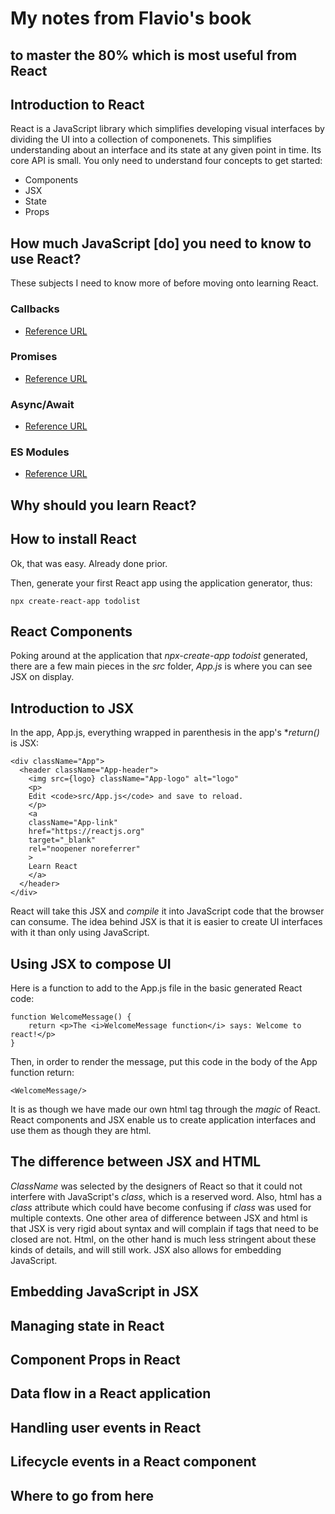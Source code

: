 # My notes from Flavio's book
## to master the 80% which is most useful from React

## Introduction to React

React is a JavaScript library which simplifies developing visual interfaces by dividing the UI into a collection of componenets. This simplifies understanding about an interface and its state at any given point in time. Its core API is small. You only need to understand four concepts to get started:

* Components
* JSX
* State
* Props

## How much JavaScript [do] you need to know to use React?
These subjects I need to know more of before moving onto learning React.
### Callbacks
* [Reference URL](https://flaviocopes.com/javascript-callbacks/)

### Promises
* [Reference URL](https://flaviocopes.com/javascript-promises/)

### Async/Await
* [Reference URL](https://flaviocopes.com/javascript-async-await/)

### ES Modules
* [Reference URL](https://flaviocopes.com/es-modules/)

## Why should you learn React?
## How to install React
Ok, that was easy. Already done prior.

Then, generate your first React app using the application generator, thus:

	npx create-react-app todolist
## React Components
Poking around at the application that *npx-create-app todoist* generated, there are a few main pieces in the *src* folder, *App.js* is where you can see JSX on display.

## Introduction to JSX
In the app, App.js, everything wrapped in parenthesis in the app's **return()* is JSX:

	<div className="App">
	  <header className="App-header">
	    <img src={logo} className="App-logo" alt="logo"
	    <p>
		Edit <code>src/App.js</code> and save to reload.
	    </p>
	    <a
		className="App-link"
		href="https://reactjs.org"
		target="_blank"
		rel="noopener noreferrer"
	    >
		Learn React
	    </a>
	  </header>
	</div>
	
React will take this JSX and *compile* it into JavaScript code that the browser can consume. The idea behind JSX is that it is easier to create UI interfaces with it than only using JavaScript.	
	
## Using JSX to compose UI
Here is a function to add to the App.js file in the basic generated React code:
    
    function WelcomeMessage() {
        return <p>The <i>WelcomeMessage function</i> says: Welcome to react!</p>
    }

Then, in order to render the message, put this code in the body of the App function return:

	<WelcomeMessage/>

It is as though we have made our own html tag through the *magic* of React. React components and JSX enable us to create application interfaces and use them as though they are html.

## The difference between JSX and HTML
*ClassName* was selected by the designers of React so that it could not interfere with JavaScript's *class*, which is a reserved word. Also, html has a *class* attribute which could have become confusing if *class* was used for multiple contexts. One other area of difference between JSX and html is that JSX is very rigid about syntax and will complain if tags that need to be closed are not. Html, on the other hand is much less stringent about these kinds of details, and will still work. JSX also allows for embedding JavaScript.
 
## Embedding JavaScript in JSX


## Managing state in React
## Component Props in React
## Data flow in a React application
## Handling user events in React
## Lifecycle events in a React component
## Where to go from here

